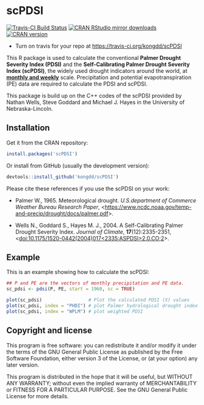 # scPDSI
[![Travis-CI Build Status](https://travis-ci.org/kongdd/scPDSI.svg?branch=master)](https://travis-ci.org/kongdd/scPDSI)
[![CRAN RStudio mirror downloads](http://cranlogs.r-pkg.org/badges/scPDSI)](https://cran.r-project.org/package=scPDSI)
[![CRAN version](http://www.r-pkg.org/badges/version/scPDSI)](https://cran.r-project.org/package=scPDSI)
 * Turn on travis for your repo at https://travis-ci.org/kongdd/scPDSI

This R package is used to calculate the conventional **Palmer Drought Severity Index (PDSI)** and the **Self-Calibrating Palmer Drought Severity Index (scPDSI)**, the widely used drought indicators around the world, at <u>**monthly and weekly**</u> scale. Precipitation and potential evapotranspiration (PE) data are required to calculate the PDSI and scPDSI.

This package is build up on the C++ codes of the scPDSI provided by Nathan Wells, Steve Goddard and Michael J. Hayes in the University of Nebraska-Lincoln.

## Installation

Get it from the CRAN repository:

```R
install.packages('scPDSI')
```

Or install from GitHub (usually the development version):

```R
devtools::install_github('kongdd/scPDSI')
```

Please cite these references if you use the scPDSI on your work:

* Palmer W., 1965. Meteorological drought. *U.S.department of Commerce Weather Bureau Research Paper*, <<https://www.ncdc.noaa.gov/temp-and-precip/drought/docs/palmer.pdf>>.

* Wells N., Goddard S., Hayes M. J., 2004. A Self-Calibrating Palmer Drought Severity Index. *Journal of Climate*, **17**(12):2335-2351, <[doi:10.1175/1520-0442(2004)017<2335:ASPDSI>2.0.CO;2](http://dx.doi.org/10.1175/1520-0442(2004)017%3C2335:ASPDSI%3E2.0.CO;2)>.

## Example

This is an example showing how to calculate the scPDSI:

``` r
## P and PE are the vectors of monthly precipitation and PE data.
sc_pdsi <- pdsi(P, PE, start = 1960, sc = TRUE)

plot(sc_pdsi)                 # Plot the calculated PDSI (X) values
plot(sc_pdsi, index = "PHDI") # plot Palmer hydrological drought index
plot(sc_pdsi, index = "WPLM") # plot weighted PDSI
```

## Copyright and license

This program is free software: you can redistribute it and/or modify it under the terms of the GNU General Public License as published by the Free Software Foundation, either version 3 of the License, or (at your option) any later version.

This program is distributed in the hope that it will be useful, but WITHOUT ANY WARRANTY; without even the implied warranty of MERCHANTABILITY or FITNESS FOR A PARTICULAR PURPOSE. See the GNU General Public License for more details.
